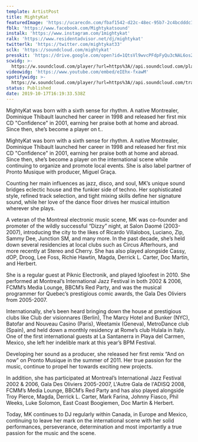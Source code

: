 ```yaml
---
template: ArtistPost
title: MightyKat
featuredImage: 'https://ucarecdn.com/fbaf1542-d22c-48ec-95b7-2c4bcdddc158/'
fblk: 'https://www.facebook.com/Mightykatsound'
instalk: 'https://www.instagram.com/1mightykat'
ralk: 'https://www.residentadvisor.net/dj/mightykat'
twitterlk: 'https://twitter.com/mightykat33'
sclk: 'https://soundcloud.com/mightykat'
presskit: 'https://drive.google.com/open?id=1QtsVl9wvcPFdpFyQu3cNAL6os26Ishj_'
scwidg: >-
  https://w.soundcloud.com/player/?url=https%3A//api.soundcloud.com/playlists/698656581&color=%23ff5500&auto_play=false&hide_related=false&show_comments=true&show_user=true&show_reposts=false&show_teaser=true&visual=true
videowidg: 'https://www.youtube.com/embed/eIEhx-fxawM'
spotifywidg: >-
  https://w.soundcloud.com/player/?url=https%3A//api.soundcloud.com/tracks/195132577&color=%23ff5500&auto_play=false&hide_related=false&show_comments=true&show_user=true&show_reposts=false&show_teaser=true&visual=true
status: Published
date: 2019-10-17T16:19:33.538Z
---
```

MightyKat was born with a sixth sense for rhythm. A native Montrealer, Dominique Thibault launched her career in 1998 and released her first mix CD "Confidence" in 2001, earning her praise both at home and abroad. Since then, she’s become a player on t..



MightyKat was born with a sixth sense for rhythm. A native Montrealer, Dominique Thibault launched her career in 1998 and released her first mix CD "Confidence" in 2001, earning her praise both at home and abroad. Since then, she’s become a player on the international scene while continuing to organize and promote local events. She is also label partner of Pronto Musique with producer, Miguel Graça.



Counting her main influences as jazz, disco, and soul, MK’s unique sound bridges eclectic house and the funkier side of techno. Her sophisticated style, refined track selection, and tight mixing skills define her signature sound, while her love of the dance floor drives her musical intuition wherever she plays.



A veteran of the Montreal electronic music scene, MK was co-founder and promoter of the wildly successful “Dizzy” night, at Salon Daomé (2003-2007), introducing the city to the likes of Ricardo Villalobos, Luciano, Zip, Sammy Dee, Junction SM, and many more. In the past decade, she’s held down several residencies at local clubs such as Circus Afterhours, and more recently at Stereo and Cherry. She has also played alongside Cassy, dOP, Droog, Lee Foss, Richie Hawtin, Magda, Derrick L. Carter, Doc Martin, and Herbert.



She is a regular guest at Piknic Electronik, and played Igloofest in 2010. She performed at Montreal’s International Jazz Festival in both 2002 & 2006, FCMM’s Media Lounge, BBCM’s Red Party, and was the musical programmer for Quebec’s prestigious comic awards, the Gala Des Oliviers from 2005-2007.



Internationally, she’s been heard bringing down the house at prestigious clubs like Club der visionnares (Berlin), The Marcy Hotel and Bunker (NYC), Batofar and Nouveau Casino (Paris), Weetamix (Geneva), MetroDance club (Spain), and held down a monthly residency at Rome’s club Hulala in Italy. One of the first international guests at La Santanerra in Playa del Carmen, Mexico, she left her indelible mark at this year’s BPM Festival.



Developing her sound as a producer, she released her first remix “And on now” on Pronto Musique in the summer of 2011. Her true passion for the music, continue to propel her towards exciting new projects.



In addition, she has participated at Montreal’s International Jazz Festival 2002 & 2006, Gala Des Oliviers 2005-2007, L'Autre Gala de l'ADISQ 2008, FCMM’s Media Lounge, BBCM’s Red Party and has also played alongside Troy Pierce, Magda, Derrick L. Carter, Mark Farina, Johnny Fiasco, Phil Weeks, Luke Solomon, East Coast Boogiemen, Doc Martin & Herbert.



Today, MK continues to DJ regularly within Canada, in Europe and Mexico, continuing to leave her mark on the international scene with her solid performances, perseverance, determination and most importantly a true passion for the music and the scene.
